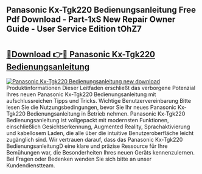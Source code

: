 ## Panasonic Kx-Tgk220 Bedienungsanleitung Free Pdf Download - Part-1xS New Repair Owner Guide - User Service Edition tOhZ7

# <h2><a href="http://df230no.blite.top/?on=Panasonic+Kx-Tgk220+Bedienungsanleitung">🔗Download 👉🔴 Panasonic Kx-Tgk220 Bedienungsanleitung</a></h2>

[![Panasonic Kx-Tgk220 Bedienungsanleitung new download](https://i.imgur.com/lujVjoI.png)](http://df230no.blite.top/?on=Panasonic+Kx-Tgk220+Bedienungsanleitung)
Produktinformationen Dieser Leitfaden erschließt das verborgene Potenzial Ihres neuen Panasonic Kx-Tgk220 Bedienungsanleitung mit aufschlussreichen Tipps und Tricks. Wichtige Benutzervereinbarung Bitte lesen Sie die Nutzungsbedingungen, bevor Sie Ihr neues Panasonic Kx-Tgk220 Bedienungsanleitung in Betrieb nehmen. Panasonic Kx-Tgk220 Bedienungsanleitung ist vollgepackt mit modernsten Funktionen, einschließlich Gesichtserkennung, Augmented Reality, Sprachaktivierung und kabellosem Laden, die alle über die intuitive Benutzeroberfläche leicht zugänglich sind. Wir vertrauen darauf, dass das Panasonic Kx-Tgk220 BedienungsanleitungD eine klare und präzise Ressource für Ihre Bemühungen war, die Besonderheiten Ihres neuen Geräts kennenzulernen. Bei Fragen oder Bedenken wenden Sie sich bitte an unser Kundendienstteam.

